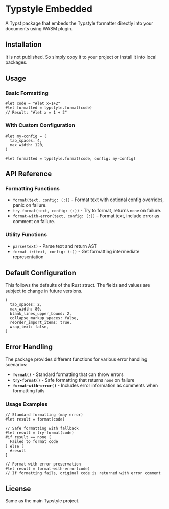 # Typstyle Embedded

A Typst package that embeds the Typstyle formatter directly into your documents using WASM plugin.

## Installation

It is not published. So simply copy it to your project or install it into local packages.

## Usage

### Basic Formatting

```typst
#let code = "#let x=1+2"
#let formatted = typstyle.format(code)
// Result: "#let x = 1 + 2"
```

### With Custom Configuration

```typst
#let my-config = (
  tab_spaces: 4,
  max_width: 120,
)

#let formatted = typstyle.format(code, config: my-config)
```

## API Reference

### Formatting Functions

- `format(text, config: (:))` - Format text with optional config overrides, panic on failure.
- `try-format(text, config: (:))` - Try to format, returns `none` on failure.
- `format-with-error(text, config: (:))` - Format text, include error as comment on failure.

### Utility Functions

- `parse(text)` - Parse text and return AST
- `format-ir(text, config: (:))` - Get formatting intermediate representation

## Default Configuration

This follows the defaults of the Rust struct. The fields and values are subject to change in future versions.

```typc
(
  tab_spaces: 2,
  max_width: 80,
  blank_lines_upper_bound: 2,
  collapse_markup_spaces: false,
  reorder_import_items: true,
  wrap_text: false,
)
```

## Error Handling

The package provides different functions for various error handling scenarios:

- **`format()`** - Standard formatting that can throw errors
- **`try-format()`** - Safe formatting that returns `none` on failure
- **`format-with-error()`** - Includes error information as comments when formatting fails

### Usage Examples

```typst
// Standard formatting (may error)
#let result = format(code)

// Safe formatting with fallback
#let result = try-format(code)
#if result == none [
  Failed to format code
] else [
  #result
]

// Format with error preservation
#let result = format-with-error(code)
// If formatting fails, original code is returned with error comment
```

## License

Same as the main Typstyle project.
